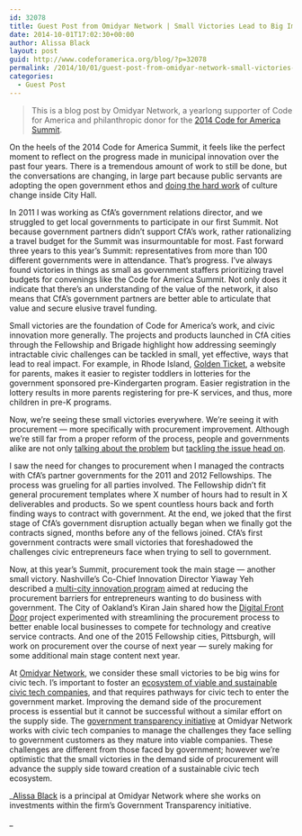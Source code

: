 ```yaml
---
id: 32078
title: Guest Post from Omidyar Network | Small Victories Lead to Big Impact
date: 2014-10-01T17:02:30+00:00
author: Alissa Black
layout: post
guid: http://www.codeforamerica.org/blog/?p=32078
permalink: /2014/10/01/guest-post-from-omidyar-network-small-victories-lead-to-big-impact/
categories:
  - Guest Post
---
```

> This is a blog post by Omidyar Network, a yearlong supporter of Code for America and philanthropic donor for the [2014 Code for America Summit](http://cfasummit.com). 

On the heels of the 2014 Code for America Summit, it feels like the perfect moment to reflect on the progress made in municipal innovation over the past four years. There is a tremendous amount of work to still be done, but the conversations are changing, in large part because public servants are adopting the open government ethos and [doing the hard work](https://www.youtube.com/watch?v=yF8zNOdnO84&#038;list=PL65XgbSILalWFStqV0z0N9pvftstJ8AAh&#038;index=34) of culture change inside City Hall. 

In 2011 I was working as CfA’s government relations director, and we struggled to get local governments to participate in our first Summit. Not because government partners didn’t support CfA’s work, rather rationalizing a travel budget for the Summit was insurmountable for most. Fast forward three years to this year’s Summit: representatives from more than 100 different governments were in attendance. That’s progress. I’ve always found victories in things as small as government staffers prioritizing travel budgets for convenings like the Code for America Summit. Not only does it indicate that there’s an understanding of the value of the network, it also means that CfA’s government partners are better able to articulate that value and secure elusive travel funding. 

Small victories are the foundation of Code for America’s work, and civic innovation more generally. The projects and products launched in CfA cities through the Fellowship and Brigade highlight how addressing seemingly intractable civic challenges can be tackled in small, yet effective, ways that lead to real impact. For example, in Rhode Island, [Golden Ticket](http://codeforamerica.org/governments/rhodeisland), a website for parents, makes it easier to register toddlers in lotteries for the government sponsored pre-Kindergarten program. Easier registration in the lottery results in more parents registering for pre-K services, and thus, more children in pre-K programs. 

Now, we’re seeing these small victories everywhere. We’re seeing it with procurement &#8212; more specifically with procurement improvement. Although we’re still far from a proper reform of the process, people and governments alike are not only [talking about the problem](http://www.governing.com/news/headlines/cities-can-promote-innovation-procurement.html) but [tackling the issue head on](http://www.codeforamerica.org/governments/capabilities/procurement/). 

I saw the need for changes to procurement when I managed the contracts with CfA’s partner governments for the 2011 and 2012 Fellowships. The process was grueling for all parties involved. The Fellowship didn’t fit general procurement templates where X number of hours had to result in X deliverables and products. So we spent countless hours back and forth finding ways to contract with government. At the end, we joked that the first stage of CfA’s government disruption actually began when we finally got the contracts signed, months before any of the fellows joined. CfA’s first government contracts were small victories that foreshadowed the challenges civic entrepreneurs face when trying to sell to government. 

Now, at this year’s Summit, procurement took the main stage &#8212; another small victory. Nashville’s Co-Chief Innovation Director Yiaway Yeh described a [multi-city innovation program](http://www.codeforamerica.org/projects/nashville-boston-raleigh-palo-alto-multi-city-innovation-campaign/) aimed at reducing the procurement barriers for entrepreneurs wanting to do business with government. The City of Oakland’s Kiran Jain shared how the [Digital Front Door](http://www.codeforamerica.org/our-work/initiatives/digitalfrontdoor/) project experimented with streamlining the procurement process to better enable local businesses to compete for technology and creative service contracts. And one of the 2015 Fellowship cities, Pittsburgh, will work on procurement over the course of next year &#8212; surely making for some additional main stage content next year. 

At [Omidyar Network](http://www.omidyar.com), we consider these small victories to be big wins for civic tech. I’s important to foster an [ecosystem of viable and sustainable civic tech companies](http://www.ssireview.org/blog/entry/fostering_for_profit_civic_innovation), and that requires pathways for civic tech to enter the government market. Improving the demand side of the procurement process is essential but it cannot be successful without a similar effort on the supply side. The [government transparency initiative](http://www.omidyar.com/initiatives/government-transparency) at Omidyar Network works with civic tech companies to manage the challenges they face selling to government customers as they mature into viable companies. These challenges are different from those faced by government; however we’re optimistic that the small victories in the demand side of procurement will advance the supply side toward creation of a sustainable civic tech ecosystem. 

_[Alissa Black](http://www.omidyar.com/people/alissa-black) is a principal at Omidyar Network where she works on investments within the firm’s Government Transparency initiative.
  
_